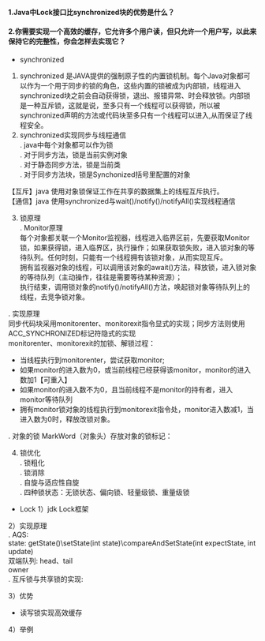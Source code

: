 #### 1.Java中Lock接口比synchronized块的优势是什么？
#### 2.你需要实现一个高效的缓存，它允许多个用户读，但只允许一个用户写，以此来保持它的完整性，你会怎样去实现它？

- synchronized
1) synchronized 是JAVA提供的强制原子性的内置锁机制。每个Java对象都可以作为一个用于同步的锁的角色，这些内置的锁被成为内部锁，线程进入synchronized块之前会自动获得锁，退出、报错异常、时会释放锁。内部锁是一种互斥锁，这就是说，至多只有一个线程可以获得锁，所以被synchronized声明的方法或代码块至多只有一个线程可以进入,从而保证了线程安全。</br>
2) synchronized实现同步与线程通信 </br>
  . java中每个对象都可以作为锁 </br>
  . 对于同步方法，锁是当前实例对象 </br>
  . 对于静态同步方法，锁是当前类 </br>
  . 对于同步方法块，锁是Synchonized括号里配置的对象 </br>
  
  【互斥】java 使用对象锁保证工作在共享的数据集上的线程互斥执行。 </br>
  【通信】java 使用synchronized与wait()/notify()/notifyAll()实现线程通信 </br>
 
 3) 锁原理 </br>
  . Monitor原理  </br>
  每个对象都关联一个Monitor监视器，线程进入临界区前，先要获取Monitor锁，如果获得锁，进入临界区，执行操作；如果获取锁失败，进入锁对象的等待队列。任何时刻，只能有一个线程拥有该锁对象，从而实现互斥。 </br>
  拥有监视器对象的线程，可以调用该对象的await()方法，释放锁，进入锁对象的等待队列（主动操作，往往是需要等待某种资源）； </br>
  执行结束，调用锁对象的notify()/notifyAll()方法，唤起锁对象等待队列上的线程，去竞争锁对象。</br>
 
 . 实现原理 </br>
 同步代码块采用monitorenter、monitorexit指令显式的实现；同步方法则使用ACC_SYNCHRONIZED标记符隐式的实现 </br>
 monitorenter、monitorexit的加锁、解锁过程：</br>
 * 当线程执行到monitorenter，尝试获取monitor; </br>
 * 如果monitor的进入数为0，或当前线程已经获得该monitor，monitor的进入数加1【可重入】 </br>
 * 如果monitor的进入数不为0，且当前线程不是monitor的持有者，进入monitor等待队列  </br>
 * 拥有monitor锁对象的线程执行到monitorexit指令处，monitor进入数减1，当进入数为0时，释放改锁对象。  </br>
 
 . 对象的锁
 MarkWord（对象头）存放对象的锁标记： </br>
 
 
 
 
 
 
4) 锁优化 </br>
  . 锁粗化 </br>
  . 锁消除 </br>
  . 自旋与适应性自旋 </br>
  . 四种锁状态：无锁状态、偏向锁、轻量级锁、重量级锁 </br>

- Lock
1）jdk Lock框架</br>
 

2）实现原理 </br>
  . AQS:</br>
    state: getState()\setState(int state)\compareAndSetState(int expectState, int update) </br>
    双端队列: head、tail </br>
    owner </br>
  . 互斥锁与共享锁的实现: </br>
  
  
3）优势 </br>

- 读写锁实现高效缓存 </br>
  

4）举例

